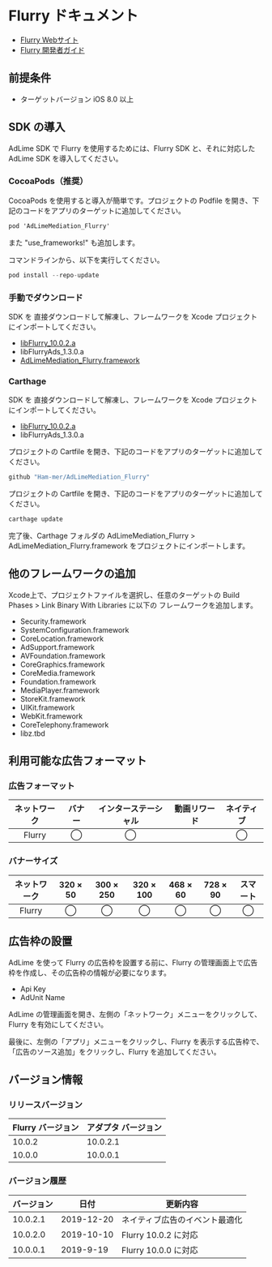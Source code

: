 # Flurry ドキュメント
- [Flurry Webサイト](https://www.flurry.com/)
- [Flurry 開発者ガイド](https://developer.yahoo.com/flurry/docs/integrateflurry/ios/)

## 前提条件
- ターゲットバージョン iOS 8.0 以上

## SDK の導入
AdLime SDK で Flurry を使用するためには、Flurry SDK と、それに対応した AdLime SDK を導入してください。

### CocoaPods（推奨）

CocoaPods を使用すると導入が簡単です。プロジェクトの Podfile を開き、下記のコードをアプリのターゲットに追加してください。
```objectivec
pod 'AdLimeMediation_Flurry'
```
また "use_frameworks!" も追加します。

コマンドラインから、以下を実行してください。
```objectivec
pod install --repo-update
```

### 手動でダウンロード
SDK を 直接ダウンロードして解凍し、フレームワークを Xcode プロジェクトにインポートしてください。
- [libFlurry_10.0.2.a](https://github.com/flurry/Flurry-iOS-SDK)
- libFlurryAds_1.3.0.a
- [AdLimeMediation_Flurry.framework](https://github.com/Ham-mer/AdLime-iOS-Pub/raw/master/DownloadZip/AdLimeMediation_Flurry/10.0.2.1.zip)

### Carthage
SDK を 直接ダウンロードして解凍し、フレームワークを Xcode プロジェクトにインポートしてください。
- [libFlurry_10.0.2.a](https://github.com/flurry/Flurry-iOS-SDK)
- libFlurryAds_1.3.0.a

プロジェクトの Cartfile を開き、下記のコードをアプリのターゲットに追加してください。
```objectivec
github "Ham-mer/AdLimeMediation_Flurry"
```

プロジェクトの Cartfile を開き、下記のコードをアプリのターゲットに追加してください。
```objectivec
carthage update
```

完了後、Carthage フォルダの AdLimeMediation_Flurry > AdLimeMediation_Flurry.framework をプロジェクトにインポートします。

## 他のフレームワークの追加
Xcode上で、プロジェクトファイルを選択し、任意のターゲットの Build Phases > Link Binary With Libraries に以下の フレームワークを追加します。

- Security.framework
- SystemConfiguration.framework
- CoreLocation.framework
- AdSupport.framework 
- AVFoundation.framework 
- CoreGraphics.framework 
- CoreMedia.framework 
- Foundation.framework 
- MediaPlayer.framework 
- StoreKit.framework 
- UIKit.framework 
- WebKit.framework 
- CoreTelephony.framework 
- libz.tbd

## 利用可能な広告フォーマット

### 広告フォーマット
|ネットワーク|バナー|インターステーシャル|動画リワード|ネイティブ|
|:--------:|:----:|:----------:|:------:|:----:|
|Flurry    | ◯    | ◯          |        | ◯    |

### バナーサイズ
|ネットワーク|320 × 50  |300 × 250   |320 × 100  |468 × 60  |728 × 90  |スマート    |
|:-------:|:------:|:--------:|:-------:|:------:|:------:|:-------:|
|Flurry   |   ◯    |◯         |◯        |   ◯    |◯       |   ◯     |

## 広告枠の設置

AdLime を使って Flurry の広告枠を設置する前に、Flurry の管理画面上で広告枠を作成し、その広告枠の情報が必要になります。
- Api Key
- AdUnit Name

AdLime の管理画面を開き、左側の「ネットワーク」メニューをクリックして、Flurry を有効にしてください。

最後に、左側の「アプリ」メニューをクリックし、Flurry を表示する広告枠で、「広告のソース追加」をクリックし、Flurry を追加してください。

## バージョン情報

### リリースバージョン
| Flurry バージョン | アダプタ バージョン |
|:-----------------|:----------------|
| 10.0.2           | 10.0.2.1        |
| 10.0.0           | 10.0.0.1        |

### バージョン履歴
| バージョン        | 日付       | 更新内容                           |
|-----------------|------------|----------------------------------|
| 10.0.2.1        | 2019-12-20 | ネイティブ広告のイベント最適化        |
| 10.0.2.0        | 2019-10-10 | Flurry 10.0.2  に対応          |
| 10.0.0.1        | 2019-9-19  | Flurry 10.0.0  に対応          |